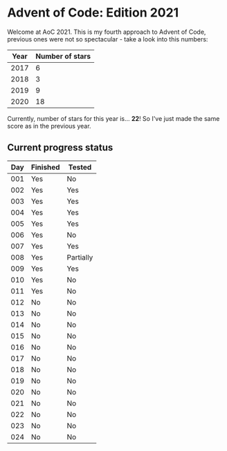 # Advent of Code: Edition 2021

Welcome at AoC 2021. This is my fourth approach to Advent of Code, 
previous ones were not so spectacular - take a look into this numbers:

|  Year |  Number of stars |
|---|---|
|  2017 |  6 |
|  2018 |  3 |
|  2019 |  9 |
|  2020 |  18|

Currently, number of stars for this year is... __22__! So I've just
made the same score as in the previous year. 


## Current progress status

| Day  | Finished  | Tested  |
|---|---|---|
| 001 | Yes  | No  |
| 002  | Yes  | Yes |
| 003  | Yes  | Yes  |
| 004  | Yes  | Yes  |
| 005  | Yes  | Yes  |
| 006  | Yes  | No  |
| 007  | Yes  | Yes  |
| 008  | Yes  | Partially  |
| 009  | Yes  | Yes  |
| 010  | Yes  | No  |
| 011  | Yes  | No  |
| 012  | No  | No  |
| 013  | No  | No  |
| 014  | No  | No  |
| 015  | No  | No  |
| 016  | No  | No  |
| 017  | No  | No  |
| 018  | No  | No  |
| 019  | No  | No  |
| 020  | No  | No  |
| 021  | No  | No  |
| 022  | No  | No  |
| 023  | No  | No  |
| 024  | No  | No  |

